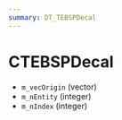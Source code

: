 ```yaml
---
summary: DT_TEBSPDecal
---
```


# CTEBSPDecal


* `m_vecOrigin` (vector)
* `m_nEntity` (integer)
* `m_nIndex` (integer)
